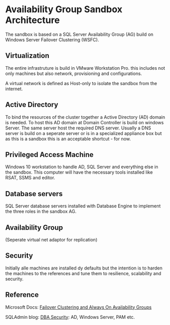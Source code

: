 # Availability Group Sandbox Architecture

The sandbox is based on a SQL Server Availability Group (AG) build on Windows Server Failover Clustering (WSFC).

## Virtualization

The entire infrastruture is build in VMware Workstation Pro. this includes not only machines but also network, provisioning and configurations.

A virtual network is defined as Host-only to isolate the sandbox from the internet.

## Active Directory

To bind the resources of the cluster together a Active Directory (AD) domain is needed. To host this AD domain at Domain Controller is build on windows Server. The same server host the required DNS server. Usually a DNS server is build on a seperate server or is in a specialized appliance box but as this is a sandbox this is an acceptable shortcut - for now.

## Privileged Access Machine

Windows 10 workstation to handle AD, SQL Server and everything else in the sandbox. This computer will have the necessary tools installed like RSAT, SSMS and editor.

## Database servers

SQL Server database servers installed with Database Engine to implement the three roles in the sandbox AG.

## Availability Group

(Seperate virtual net adaptor for replication)

## Security

Initially alle machines are installed dy defaults but the intention is to harden the machines to the references and tune them to resilience, scalability and security.

## Reference

Microsoft Docs: [Failover Clustering and Always On Availability Groups](https://docs.microsoft.com/en-us/sql/database-engine/availability-groups/windows/failover-clustering-and-always-on-availability-groups-sql-server)

SQLAdmin blog: [DBA Security](https://sqladm.blogspot.com/p/database-security.html): AD, Windows Server, PAM etc.
